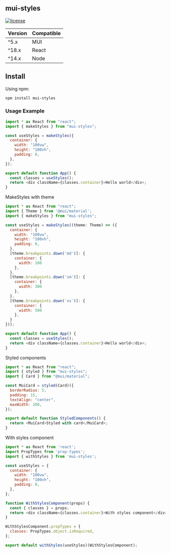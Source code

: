 ## mui-styles 

[![license](https://img.shields.io/github/license/mashape/apistatus.svg)](https://opensource.org/licenses/MIT)


| Version | Compatible |
|--------------------------|-------------------------------|
| ^5.x  | MUI   |
| ^18.x | React |
| ^14.x | Node  |

## Install

Using npm:

```sh
npm install mui-styles
```

### Usage Example

```javascript
import * as React from "react";
import { makeStyles } from "mui-styles";

const useStyles = makeStyles({
  container: {
    width: "100vw",
    height: "100vh",
    padding: 0,
  },
});

export default function App() {
  const classes = useStyles();
  return <div className={classes.container}>Hello world</div>;
}
```
MakeStyles with theme

```javascript
import * as React from "react";
import { Theme } from '@mui/material';
import { makeStyles } from "mui-styles";

const useStyles = makeStyles((theme: Theme) => ({
  container: {
    width: "100vw",
    height: "100vh",
    padding: 0,
  },
  [theme.breakpoints.down('md')]: {
    container: {
      width: 100
    },
  },
  [theme.breakpoints.down('sm')]: {
    container: {
      width: 300
    },
  },
  [theme.breakpoints.down('xs')]: {
    container: {
      width: 500
    },
  }
}));

export default function App() {
  const classes = useStyles();
  return <div className={classes.container}>Hello world</div>;
}
```

Styled components

```javascript
import * as React from "react";
import { styled } from "mui-styles";
import { Card } from "@mui/material";

const MuiCard = styled(Card)({
  borderRadius: 5,
  padding: 15,
  textAlign: "center",
  maxWidth: 200,
});

export default function StyledComponents() {
  return <MuiCard>Styled with card</MuiCard>;
}
```

With styles component

```javascript
import * as React from 'react';
import PropTypes from 'prop-types';
import { withStyles } from 'mui-styles';

const useStyles = {
  container: {
    width: "100vw",
    height: "100vh",
    padding: 0,
  },
};

function WithStylesComponent(props) {
  const { classes } = props;
  return <div className={classes.container}>With styles component</div>;
}

WithStylesComponent.propTypes = {
  classes: PropTypes.object.isRequired,
};

export default withStyles(useStyles)(WithStylesComponent);
```